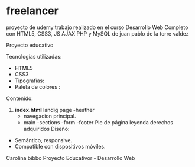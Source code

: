 # freelancer
proyecto de udemy
trabajo realizado en el curso Desarrollo Web Completo con HTML5, CSS3, JS AJAX PHP y MySQL de juan pablo de la torre valdez

 Proyecto educativo

 Tecnologías utilizadas:
- HTML5
- CSS3
- Tipografías: 
- Paleta de colores :
  
Contenido:
1. **index.html**
 landig page
   -heather
   - navegacion principal.
   - main
   -sections
   -form
   -footer
     Pie de página leyenda derechos adquiridos
Diseño:
- Semántico, responsive.
- Compatible con dispositivos móviles.


 Carolina  bibbo
Proyecto Educativor - Desarrollo Web  
